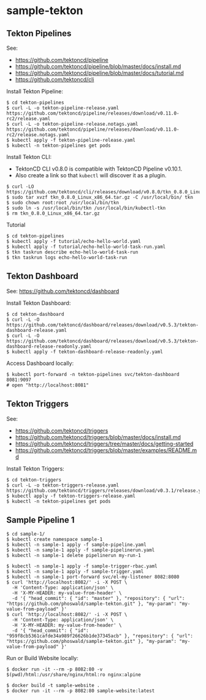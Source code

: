 
# sample-tekton

## Tekton Pipelines

See:
- https://github.com/tektoncd/pipeline
- https://github.com/tektoncd/pipeline/blob/master/docs/install.md
- https://github.com/tektoncd/pipeline/blob/master/docs/tutorial.md
- https://github.com/tektoncd/cli

Install Tekton Pipeline:

~~~
$ cd tekton-pipelines
$ curl -L -o tekton-pipeline-release.yaml        https://github.com/tektoncd/pipeline/releases/download/v0.11.0-rc2/release.yaml
$ curl -L -o tekton-pipeline-release.notags.yaml https://github.com/tektoncd/pipeline/releases/download/v0.11.0-rc2/release.notags.yaml
$ kubectl apply -f tekton-pipeline-release.yaml
$ kubectl -n tekton-pipelines get pods
~~~

Install Tekton CLI:
- TektonCD CLI v0.8.0 is compatible with TektonCD Pipeline v0.10.1.
- Also create a link so that `kubectl` will discover it as a plugin.

~~~
$ curl -LO https://github.com/tektoncd/cli/releases/download/v0.8.0/tkn_0.8.0_Linux_x86_64.tar.gz
$ sudo tar xvzf tkn_0.8.0_Linux_x86_64.tar.gz -C /usr/local/bin/ tkn
$ sudo chown root:root /usr/local/bin/tkn
$ sudo ln -s /usr/local/bin/tkn /usr/local/bin/kubectl-tkn
$ rm tkn_0.8.0_Linux_x86_64.tar.gz
~~~

Tutorial

~~~
$ cd tekton-pipelines
$ kubectl apply -f tutorial/echo-hello-world.yaml
$ kubectl apply -f tutorial/echo-hello-world-task-run.yaml 
$ tkn taskrun describe echo-hello-world-task-run
$ tkn taskrun logs echo-hello-world-task-run
~~~

## Tekton Dashboard

See: https://github.com/tektoncd/dashboard

Install Tekton Dashboard:

~~~
$ cd tekton-dashboard
$ curl -L -O https://github.com/tektoncd/dashboard/releases/download/v0.5.3/tekton-dashboard-release.yaml
$ curl -L -O https://github.com/tektoncd/dashboard/releases/download/v0.5.3/tekton-dashboard-release-readonly.yaml
$ kubectl apply -f tekton-dashboard-release-readonly.yaml
~~~

Access Dashboard locally:

~~~
$ kubectl port-forward -n tekton-pipelines svc/tekton-dashboard 8081:9097
# open "http://localhost:8081"
~~~

## Tekton Triggers

See: 
- https://github.com/tektoncd/triggers
- https://github.com/tektoncd/triggers/blob/master/docs/install.md
- https://github.com/tektoncd/triggers/tree/master/docs/getting-started
- https://github.com/tektoncd/triggers/blob/master/examples/README.md

Install Tekton Triggers:

~~~
$ cd tekton-triggers
$ curl -L -o tekton-triggers-release.yaml https://github.com/tektoncd/triggers/releases/download/v0.3.1/release.yaml
$ kubectl apply -f tekton-triggers-release.yaml
$ kubectl -n tekton-pipelines get pods
~~~

## Sample Pipeline 1

~~~
$ cd sample-1/
$ kubectl create namespace sample-1
$ kubectl -n sample-1 apply -f sample-pipeline.yaml
$ kubectl -n sample-1 apply -f sample-pipelinerun.yaml
$ kubectl -n sample-1 delete pipelinerun my-run-1

$ kubectl -n sample-1 apply -f sample-trigger-rbac.yaml
$ kubectl -n sample-1 apply -f sample-trigger.yaml
$ kubectl -n sample-1 port-forward svc/el-my-listener 8082:8080
$ curl 'http://localhost:8082/' -i -X POST \
  -H 'Content-Type: application/json' \
  -H 'X-MY-HEADER: my-value-from-header' \
  -d '{ "head_commit": { "id": "master" }, "repository": { "url": "https://github.com/phoswald/sample-tekton.git" }, "my-param": "my-value-from-payload" }'
$ curl 'http://localhost:8082/' -i -X POST \
  -H 'Content-Type: application/json' \
  -H 'X-MY-HEADER: my-value-from-header' \
  -d '{ "head_commit": { "id": "959f8cb5361cafde34a989f26626b1de37345acb" }, "repository": { "url": "https://github.com/phoswald/sample-tekton.git" }, "my-param": "my-value-from-payload" }'
~~~

Run or Build Website locally:

~~~
$ docker run -it --rm -p 8082:80 -v $(pwd)/html:/usr/share/nginx/html:ro nginx:alpine

$ docker build -t sample-website . 
$ docker run -it --rm -p 8082:80 sample-website:latest
~~~
